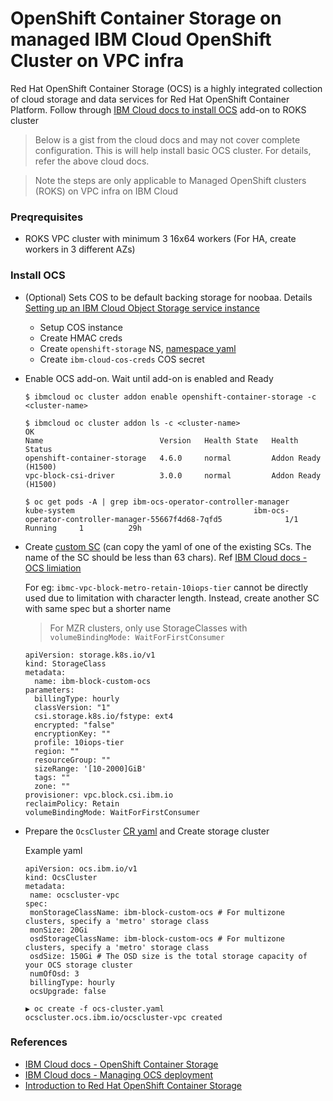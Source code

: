 # OpenShift Container Storage on managed IBM Cloud OpenShift Cluster on VPC infra

Red Hat OpenShift Container Storage (OCS) is a highly integrated collection of cloud storage and data services for Red Hat OpenShift Container Platform. Follow through [IBM Cloud docs to install OCS](https://cloud.ibm.com/docs/openshift?topic=openshift-ocs-storage-prep) add-on to ROKS cluster 

> Below is a gist from the cloud docs and may not cover complete configuration. This is will help install basic OCS cluster. For details, refer the above cloud docs. 

> Note the steps are only applicable to Managed OpenShift clusters (ROKS) on VPC infra on IBM Cloud

### Preqrequisites

- ROKS VPC cluster with minimum 3 16x64 workers (For HA, create workers in 3 different AZs)

### Install OCS

- (Optional) Sets COS to be default backing storage for noobaa. Details [Setting up an IBM Cloud Object Storage service instance](https://cloud.ibm.com/docs/openshift?topic=openshift-ocs-storage-install#ocs-create-cos)
    - Setup COS instance
    - Create HMAC creds
    - Create `openshift-storage` NS, [namespace yaml](./os-namespace.yaml) 
    - Create `ibm-cloud-cos-creds` COS secret

- Enable OCS add-on. Wait until add-on is enabled and Ready
    ```
    $ ibmcloud oc cluster addon enable openshift-container-storage -c <cluster-name>

    $ ibmcloud oc cluster addon ls -c <cluster-name>
    OK
    Name                          Version   Health State   Health Status   
    openshift-container-storage   4.6.0     normal         Addon Ready (H1500)   
    vpc-block-csi-driver          3.0.0     normal         Addon Ready (H1500)   

    $ oc get pods -A | grep ibm-ocs-operator-controller-manager
    kube-system                                        ibm-ocs-operator-controller-manager-55667f4d68-7qfd5              1/1     Running     1          29h
    ```

- Create [custom SC](./custom-sc.yaml) (can copy the yaml of one of the existing SCs. The name of the SC should be less than 63 chars). Ref [IBM Cloud docs - OCS limiation](https://cloud.ibm.com/docs/openshift?topic=openshift-ocs-storage-cluster-setup#ocs-limitations)

    For eg:  `ibmc-vpc-block-metro-retain-10iops-tier`  cannot be directly used due to limitation with character length. Instead, create another SC with same spec but a shorter name
    > For MZR clusters, only use StorageClasses with `volumeBindingMode: WaitForFirstConsumer` 

   ```
   apiVersion: storage.k8s.io/v1
   kind: StorageClass
   metadata:
     name: ibm-block-custom-ocs
   parameters:
     billingType: hourly
     classVersion: "1"
     csi.storage.k8s.io/fstype: ext4
     encrypted: "false"
     encryptionKey: ""
     profile: 10iops-tier
     region: ""
     resourceGroup: ""
     sizeRange: '[10-2000]GiB'
     tags: ""
     zone: ""
   provisioner: vpc.block.csi.ibm.io
   reclaimPolicy: Retain
   volumeBindingMode: WaitForFirstConsumer
  ```

- Prepare the `OcsCluster` [CR yaml](./ocs-cluster.yaml) and Create storage cluster

    Example yaml
    ```
    apiVersion: ocs.ibm.io/v1
    kind: OcsCluster
    metadata:
     name: ocscluster-vpc
    spec:
     monStorageClassName: ibm-block-custom-ocs # For multizone clusters, specify a 'metro' storage class
     monSize: 20Gi
     osdStorageClassName: ibm-block-custom-ocs # For multizone clusters, specify a 'metro' storage class
     osdSize: 150Gi # The OSD size is the total storage capacity of your OCS storage cluster
     numOfOsd: 3
     billingType: hourly
     ocsUpgrade: false
    ```
    ```
    ▶ oc create -f ocs-cluster.yaml 
    ocscluster.ocs.ibm.io/ocscluster-vpc created
    ```

### References
- [IBM Cloud docs - OpenShift Container Storage](https://cloud.ibm.com/docs/openshift?topic=openshift-ocs-storage-prep)
- [IBM Cloud docs - Managing OCS deployment](https://cloud.ibm.com/docs/openshift?topic=openshift-ocs-manage-deployment)
- [Introduction to Red Hat OpenShift Container Storage](https://access.redhat.com/documentation/en-us/red_hat_openshift_container_storage/4.6/html/planning_your_deployment/introduction-to-openshift-container-storage-4_rhocs)
